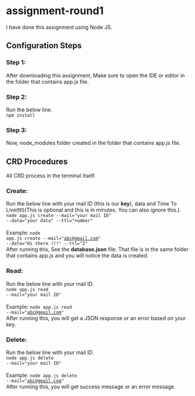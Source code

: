 # assignment-round1

I have done this assignment using Node JS.

## Configuration Steps

### Step 1:
After downloading this assignment, Make sure to open the IDE or editor in the folder that contains app.js file.

### Step 2:
Run the below line.<br>
<code>npm install</code>

### Step 3:
Now, node_modules folder created in the folder that contains app.js file. 

## CRD Procedures
All CRD process in the terminal itself.

### Create:
Run the below line with your mail ID (this is our <b>key</b>), data and Time To Live(ttl)(This is optional and this is in minutes. You can also ignore this.). <br>
<code>node app.js create --mail="your mail ID" --data="your data" --ttl="number"</code><br><br>
Example: <code>node app.js create --mail="abc@gmail.com" --data="Hi there !!!" --ttl="2"</code><br> 
After running this, See the <b>database.json</b> file. That file is in the same folder that contains app.js and you will notice the data is created.

### Read:
Run the below line with your mail ID. <br>
<code>node app.js read --mail="your mail ID"</code><br><br>
Example: <code>node app.js read --mail="abc@gmail.com"</code><br> 
After running this, you will get a JSON response or an error based on your key.

### Delete:
Run the below line with your mail ID.<br>
<code>node app.js delete --mail="your mail ID"</code><br><br>
Example: <code>node app.js delete --mail="abc@gmail.com"</code><br> 
After running this, you will get success message or an error message.
